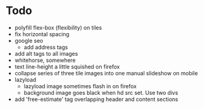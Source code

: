 # Todo
- polyfill flex-box (flexibility) on tiles
- fix horizontal spacing
- google seo
  - add address tags
- add alt tags to all images
- whitehorse, somewhere
- text line-height a little squished on firefox
- collapse series of three tile images into one manual slideshow on mobile
- lazyload
  - lazyload image sometimes flash in on firefox
  - background image goes black when hd src set. Use two divs
- add 'free-estimate' tag overlapping header and content sections
